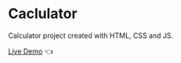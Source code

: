 # Caclulator

Calculator project created with HTML, CSS and JS.

[Live Demo](https://rythrojaofficial.github.io/calculator/) :point_left:
